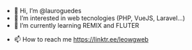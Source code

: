 - 👋 Hi, I’m @lauroguedes
- 👀 I’m interested in web tecnologies (PHP, VueJS, Laravel...)
- 🌱 I’m currently learning REMIX and FLUTER
<!---
- 💞️ I’m looking to collaborate on ...
--->
- 📫 How to reach me https://linktr.ee/leowgweb

<!---
lauroguedes/lauroguedes is a ✨ special ✨ repository because its `README.md` (this file) appears on your GitHub profile.
You can click the Preview link to take a look at your changes.
--->
